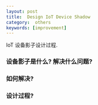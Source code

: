 ```yaml
---
layout: post
title:  Design IoT Device Shadow
category:  others
keywords: [improvement]
---
```


IoT 设备影子设计过程.

### 设备影子是什么? 解决什么问题? 



### 如何解决? 



### 设计过程? 


